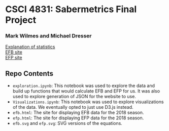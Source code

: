 # CSCI 4831: Sabermetrics Final Project
### Mark Wilmes and Michael Dresser

[Explanation of statistics](https://github.com/michaelmdresser/csci4831-sabermetrics-final/blob/master/Sabermetrics%20Project%20Part%201.pdf)  
[EFB site](http://michaeldresser.io/csci4831-sabermetrics-final/efb.html)  
[EFP site](http://michaeldresser.io/csci4831-sabermetrics-final/efp.html)

## Repo Contents
* `exploration.ipynb`: This notebook was used to explore the data and build up functions that would calculate EFB and EFP for us. It was also used to explore generation of JSON for the website to use.
* `Visualizations.ipynb`: This notebook was used to explore visualizations of the data. We eventually opted to just use D3.js instead.
* `efb.html`: The site for displaying EFB data for the 2018 season.
* `efp.html`: The site for displaying EFP data for the 2018 season.
* `efb.svg` and `efp.svg`: SVG versions of the equations.
